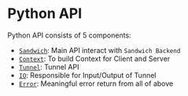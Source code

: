 # Python API

Python API consists of 5 components:

- [`Sandwich`](Python/sandwich.md): Main API interact with `Sandwich Backend`
- [`Context`](Python/context.md): To build Context for Client and Server
- [`Tunnel`](Python/tunnel.md): Tunnel API
- [`IO`](Python/io.md): Responsible for Input/Output of Tunnel
- [`Error`](Python/error.md): Meaningful error return from all of above
